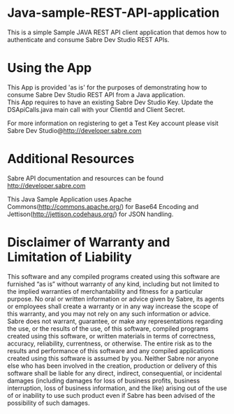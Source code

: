 Java-sample-REST-API-application
================================

This is a simple Sample JAVA REST API client application that demos how to authenticate and consume Sabre Dev Studio REST APIs.

Using the App
==============

This App is provided 'as is' for the purposes of demonstrating how to consume Sabre Dev Studio REST API from a Java application.  
This App requires to have an existing Sabre Dev Studio Key. Update the DSApiCalls.java main call with your ClientId and Client Secret.

For more information on registering to get a Test Key account please visit Sabre Dev Studio@http://developer.sabre.com

Additional Resources
====================
Sabre API documentation and resources can be found http://developer.sabre.com

This Java Sample Application uses Apache Commons(http://commons.apache.org/) for Base64 Encoding and Jettison(http://jettison.codehaus.org/) for JSON handling.


Disclaimer of Warranty and Limitation of Liability
============
This software and any compiled programs created using this software are furnished “as is” without warranty of any kind, including but not limited to the implied warranties of merchantability and fitness for a particular purpose. No oral or written information or advice given by Sabre, its agents or employees shall create a warranty or in any way increase the scope of this warranty, and you may not rely on any such information or advice.
Sabre does not warrant, guarantee, or make any representations regarding the use, or the results of the use, of this software, compiled programs created using this software, or written materials in terms of correctness, accuracy, reliability, currentness, or otherwise. The entire risk as to the results and performance of this software and any compiled applications created using this software is assumed by you. Neither Sabre nor anyone else who has been involved in the creation, production or delivery of this software shall be liable for any direct, indirect, consequential, or incidental damages (including damages for loss of business profits, business interruption, loss of business information, and the like) arising out of the use of or inability to use such product even if Sabre has been advised of the possibility of such damages.

